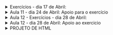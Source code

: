 <details>
<summary>Exercícios - dia 17 de Abril: </summary>

01 - aproveitando a pasta e os arquivos já criados na última aula:

 - Pasta com o seu nome
 
- Arquivos:

  - primeiroArquivo.html
  
  - segundoArquivo.html
  
- Vamos criar um arquivo que será nosso principal, chamado de 

  - arquivoPrincipal.html
  
  <hr>
  
02 - Vamos criar um arquivo para cada módulo do curso:

  - HTML
  
  - CSS
  
  - JavaScript

  - PHP
  
  - Banco de Dados
  
- O nome dos arquivos deve ser com o nome de cada módulo
  
<hr>

03 - Cada arquivo deve conter toda a estrutura ensinada em aula e com uma breve explicação do curso e mídia referente a cada conteúdo, sempre utilizando as tags referentes a cada tipo de conteúdo.

<hr>

04 - Criar o menu para cada página e ancorá-las, de forma que seja possível ir e voltar em todas as páginas através do menu de navegação.

</details>

<details>
<summary>Aula 11 - dia 24 de Abril: Apoio para o exercício</summary>

- Utilizar no exercício
## Tags Semânticas
~~~
  - H1, h2 … h6         => Tag de título
  - <header></header>   => Define o cabeçalho
  - <main></main>       => Define o conteúdo principal da página
  - <footer></footer>   => Rodapé
  - <section></section> => Define seção genérica da pg
  - <article></article> => Define conteúdo independente
  - <aside></aside>     => Define algo relacionado
  - <nav></nav>         => Define a navegação principal
  - <ol></ol>           => Lista ordenada
  - <ul></ul>           => Lista não ordenada
  - <li></li>           => Elementos da lista
  - <p></p>             => Define parágrafo
  - <a></a>             => Define ancoras 
  - <details></details> => Detalhes adicionais
  - <summary></summary> => Utilizada no details
  - <address></address> => Informações de contato
~~~
## Tags SEM Semântica
~~~
  - <span></span>     => Genérica para texto
  - <br>              => Pula linha
  - <hr>              => Uma separação
  - <i></i>           => destaca uma parte do texto
  - <strong></strong> => negrita parte do texto
~~~
## Tags de Mídia
~~~
 - <progress></progress>
 - <audio></audio>
 - <video></video>
 - <source>
 - <img>
~~~
## Atributos
~~~
- href=””
 - Target=””
 - src=””
 - controls
 - id=””
 - class=””
 - value=””
 - max=””
~~~

</details>

<details>
<summary>Aula 12 - Exercícios - dia 28 de Abril: </summary>

01 - Criar uma um link, na página principal, que leve para uma nova página que você irá criar agora, com o nome tabela.html.
 
02 - Nessa página, crie um título com o nome ‘Lista de Alunos do curso de programação’.
 
03 - Crie uma tabela com Nome, exercício, data de início, data prevista entrega.
 
04 - Onde no nome, precisa ter o nome do aluno que está fazendo o exercício. Caso seja uma dupla, precisa ser uma célula mesclada.
 
- Data de início, será a data de hoje.
 
- Data prevista, a data da próxima aula.
 
05 - Após criaR a tabela adicionar mais 3 alunos, deixar o seu nome, um link clicável, e redirecionar para outra página, com o nome detalhes_aluno.html.
 
06 - Nessa nova página, terá uma nova tabela com algumas informações sobre você ou a dupla.
 
07 - Informações básicas:
Nome, email, nome github, idade
 
 
 - Exercícios form
 
1 - Na sua página principal criar mais uma âncora, chamando um arquivo que contenha um cadastro de aluno.
 
2 - No arquivo que contém o formulário, o cadastro deve estar com (nome, endereço, número da residência, sexo, telefone, data de nascimento e se está estudando atualmente), esse formulário deve ser enviado para um outro arquivo que irá receber essas informações. 
 
- OBS: o método escolhido e a ordem dos inputs ficam a escolha do aluno, os parâmetros devem ser escolhidos de acordo com a necessidade do input.

 
</details>

<details>
<summary>Aula 12 - dia 28 de Abril: Apoio ao exercicio</summary>
 
 ~~~
<table>
  <thead>
    <th>Nome</th>
    <th>Idade</th>
    <th>Telefone</th>
  </thead>
  <tbody>
    <tr>
      <td>Edson</td>
      <td>35</td>
      <td>42-9999-9999</td>
    </tr>
  </tbody>
</table>

~~~
  
  ~~~
       <form action="endereco.html" method="get">
            <label>Nome:</label>
            <input type="text" placeholder="">
            <br>
            <input type="checkbox" placeholder="">
            <br>
            <input type="color" placeholder="">
            <br>
            <input type="date" placeholder="">
            <br>
            <input type="datetime" placeholder="">
            <br>
            <input type="datetime-local" placeholder="">
            <br>
            <input type="email" placeholder="email@email">
            <br>
            <input type="file" placeholder="">
            <br>
            <input type="hidden" placeholder="">
            <br>
            <input type="image" placeholder="">
            <br>
            <input type="month" placeholder="">
            <br>
            <input type="number" placeholder="">
            <br>
            <input type="password" placeholder="Senha">
            <br>
            <input type="radio" placeholder="">
            <br>
            <input type="range" placeholder="">
            <br>
            <input type="reset" placeholder="">
            <br>
            <input type="search" placeholder="Pesquisar">
            <br>
            <input type="submit" placeholder="">
            <br>
            <input type="tel" placeholder="Fone">
            <br>
            <input type="time" placeholder="">
            <br>
            <input type="url" placeholder="url">
            <br>
            <input type="week" placeholder="week">
            <br>
            <input type="button" value="teste" disabled>
            
        </form>

~~~

</details>

<details>
  <summary>PROJETO DE HTML</summary>
 
 # prj-html-turma-tarde-2023


Projeto de HTML

1 - fazer o fork do repositório prj-html-turma-tarde-2023, após realizar o fork, fazer o clone do repositório para a sua máquina.

2 - título do projeto, ESCOLA DE CULINÁRIA OE.

3 - A página inicial deve conter a apresentação, endereço e contato da escola.

4 - Conter também um menu de navegação para 3 receitas diferentes, uma página de cadastro de aluno e uma página de alunos cadastrados.

5 - nas páginas das receitas deve conter a lista dos igrediantes, o modo de preparo, uma foto e um video referente a receita.

6 - na página de cadastro deve conter um formulário com os campos referentes as informações necessárias, e enviar as informações para a pg
de alunos cadastrados.
(nome completo, data de nascimento, endereço, num da casa, bairro, cidade, sexo).

7 - Na página de alunos cadastrados deve conter uma tabela com todos os alunos cadastrados, no nosso caso, basta abrir o repositório do
projeto e verificar o nome de todos os alunos.


- Utilizar as tags e atributos passados em aula.

- Todas as páginas devem conter o menu de navegação e uma âncora para a página incicial.


<details>

